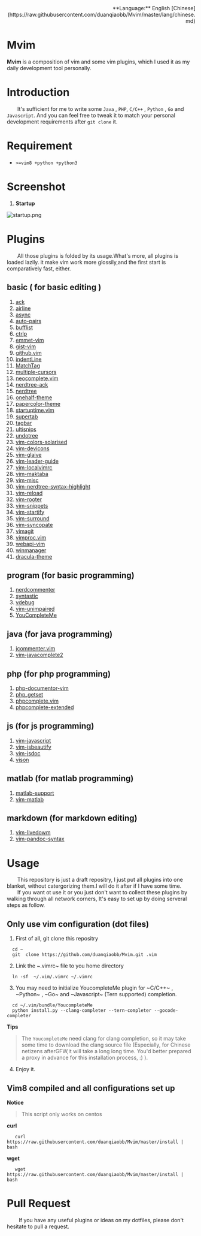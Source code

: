 <div align='right'>**Language:** English [Chinese](https://raw.githubusercontent.com/duanqiaobb/Mvim/master/lang/chinese.md)</div>

# Mvim

**Mvim** is a composition of vim and some vim plugins, which I used it as my  daily development tool personally.

# Introduction

&ensp;&ensp;&ensp;&ensp;It's sufficient for me to write some `Java` , `PHP`, `C/C++` , `Python` , `Go` and `Javascript`. And you can feel free to tweak it to match your personal development requirements after `git clone` it.

# Requirement

+ `>=vim8 +python +python3`


# Screenshot

1. **Startup**

![startup.png](https://raw.githubusercontent.com/duanqiaobb/Mvim/master/screenshots/mvim-startup.png)


# Plugins 

&ensp;&ensp;&ensp;&ensp;All those plugins is folded by its usage.What's more, all plugins is loaded lazily. it make vim work more glossily,and the first start is comparatively fast, either.

## basic ( for basic editing )

1.  [ack](https://github.com/mileszs/ack.vim.git)
2.  [airline](https://github.com/bling/vim-airline)
3.  [async](https://github.com/prabirshrestha/async.vim)
4.  [auto-pairs](https://github.com/jiangmiao/auto-pairs)
5.  [bufflist](https://github.com/roblillack/vim-bufferlist.git)
6.  [ctrlp](https://github.com/kien/ctrlp.vim)
7.  [emmet-vim](http://mattn.github.com/emmet-vim)
8.  [gist-vim ](https://github.com/mattn/gist-vim)
9.  [github.vim](https://github.com/albertorestifo/github.vim)
10. [indentLine](https://github.com/Yggdroot/indentLine)
11. [MatchTag](https://github.com/gregsexton/MatchTag)
12. [multiple-cursors](https://github.com/paradigm/vim-multicursor)
13. [neocomplete.vim](https://github.com/Shougo/neocomplete.vim)
14. [nerdtree-ack](https://github.com/tyok/nerdtree-ack)
15. [nerdtree](https://github.com/scrooloose/nerdtree)
16. [onehalf-theme](https://github.com/scrooloose/nerdtree)
17. [papercolor-theme](https://github.com/ashfinal/vim-colors-paper)
18. [startuptime.vim](https://github.com/tweekmonster/startuptime.vim)
19. [supertab](https://github.com/ervandew/supertab)
20. [tagbar](https://github.com/majutsushi/tagbar)
21. [ultisnips](https://github.com/SirVer/ultisnips)
22. [undotree](https://github.com/SirVer/ultisnips)
23. [vim-colors-solarised](https://github.com/altercation/vim-colors-solarized)
24. [vim-devicons](https://github.com/ryanoasis/vim-devicons)
25. [vim-glaive](https://github.com/google/vim-glaive)
27. [vim-leader-guide](https://github.com/hecal3/vim-leader-guide)
28. [vim-localvimrc](https://github.com/embear/vim-localvimrc)
29. [vim-maktaba](https://github.com/google/vim-maktaba)
30. [vim-misc](https://github.com/xolox/vim-misc)
31. [vim-nerdtree-syntax-highlight](https://github.com/tiagofumo/vim-nerdtree-syntax-highlight)
32. [vim-reload](https://github.com/xolox/vim-reload)
33. [vim-rooter](https://github.com/airblade/vim-rooter)
34. [vim-snippets](https://github.com/honza/vim-snippets)
35. [vim-startify](https://github.com/mhinz/vim-startify)
36. [vim-surround](https://github.com/tpope/vim-surround)
37. [vim-syncopate](https://github.com/google/vim-syncopate)
38. [vimagit](https://github.com/vim-scripts/vimagit)
39. [vimproc.vim](https://github.com/Shougo/vimproc.vim)
40. [webapi-vim](https://github.com/mattn/webapi-vim)
41. [winmanager](https://github.com/vim-scripts/winmanager)
42. [dracula-theme](https://github.com/dracula/vim/tree/b7e11c087fe2a9e3023cdccf17985704e27b125d)

## program (for basic programming)

1. [nerdcommenter](https://github.com/scrooloose/nerdcommenter)
2. [syntastic](https://github.com/vim-syntastic/syntastic)
3. [vdebug](https://github.com/joonty/vdebug)
4. [vim-unimpaired](https://github.com/tpope/vim-unimpaired)
5. [YouCompleteMe](https://github.com/Valloric/YouCompleteMe)

## java (for java programming)

1. [jcommenter.vim](https://github.com/vim-scripts/jcommenter.vim)
2. [vim-javacomplete2](https://github.com/artur-shaik/vim-javacomplete2)

## php (for php programming)

1. [php-documentor-vim](https://github.com/sumpygump/php-documentor-vim)
2. [php_getset](https://github.com/vim-scripts/php_getset.vim)
3. [phpcomplete.vim](https://github.com/shawncplus/phpcomplete.vim)
4. [phpcomplete-extended](https://github.com/m2mdas/phpcomplete-extended)

## js (for js programming)

1. [vim-javascript](https://github.com/pangloss/vim-javascript)
2. [vim-jsbeautify](https://github.com/maksimr/vim-jsbeautify)
3. [vim-jsdoc](https://github.com/heavenshell/vim-jsdoc)
4. [vison](https://github.com/Quramy/vison)

## matlab (for matlab programming)

1. [matlab-support](https://github.com/benjamin-heasly/matlab-support)
2. [vim-matlab](https://github.com/daeyun/vim-matlab)

## markdown (for markdown editing)

1. [vim-livedowm](https://github.com/shime/vim-livedown)
2. [vim-pandoc-syntax](https://github.com/vim-pandoc/vim-pandoc-syntax)

# Usage

&ensp;&ensp;&ensp;&ensp;This repository is just a draft repositry, I just put  all plugins into one blanket, without catergorizing them.I will do it after if I have some time.</br>
&ensp;&ensp;&ensp;&ensp;If you want ot use it or you just don't want to collect these plugins by walking through all network corners, It's easy to set up by doing serveral steps as follow.

## Only use vim configuration (dot files)

1. First of all, git clone this repositry

```shell
  cd ~
  git  clone https://github.com/duanqiaobb/Mvim.git .vim
```

2. Link the ~.vimrc~ file to you home directory

```shell
  ln -sf  ~/.vim/.vimrc ~/.vimrc
```

3. You may need to initialize YoucompleteMe plugin for ~C/C++~ , ~Python~ , ~Go~ and ~Javascript~ (Tern supported) completion.

```shell
  cd ~/.vim/bundle/YoucompleteMe
  python install.py --clang-completer --tern-completer --gocode-completer
```
**Tips**
> The `YoucompleteMe`  need  clang for clang completion, so it may take some time to download the clang source file (Especially, for Chinese netizens afterGFW,it will take a long long time. You'd better prepared a proxy in advance for this installation process, :) ).

4. Enjoy it.

## Vim8 compiled and all configurations set up 

**Notice**
> This script only works on centos

**curl**

```shell
   curl https://raw.githubusercontent.com/duanqiaobb/Mvim/master/install | bash 
```
**wget**

```shell
   wget https://raw.githubusercontent.com/duanqiaobb/Mvim/master/install | bash  
```

# Pull Request

&ensp;&ensp;&ensp;&ensp; If you have any useful plugins or ideas on my dotfiles, please don't hesitate to pull a request.
